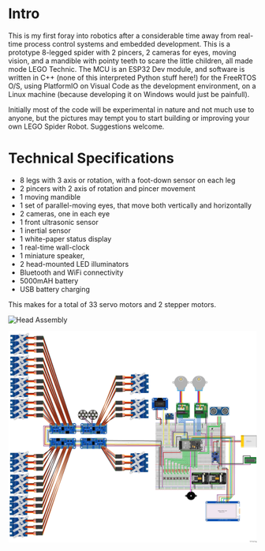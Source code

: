 # Intro

This is my first foray into robotics after a considerable time away from real-time process control systems and embedded development. This is a prototype 8-legged spider with 2 pincers, 2 cameras for eyes, moving vision, and a mandible with pointy teeth to scare the little children, all made mode LEGO Technic. The MCU is an ESP32 Dev module, and software is written in C++ (none of this interpreted Python stuff here!) for the FreeRTOS O/S, using PlatformIO on Visual Code as the development environment, on a Linux machine (because developing it on Windows would just be painfull). 

Initially most of the code will be experimental in nature and not much use to anyone, but the pictures may tempt you to start building or improving your own LEGO Spider Robot. Suggestions welcome. 

# Technical Specifications

* 8 legs with 3 axis or rotation, with a foot-down sensor on each leg
* 2 pincers with 2 axis of rotation and pincer movement
* 1 moving mandible
* 1 set of parallel-moving eyes, that move both vertically and horizontally 
* 2 cameras, one in each eye
* 1 front ultrasonic sensor
* 1 inertial sensor
* 1 white-paper status display
* 1 real-time wall-clock
* 1 miniature speaker, 
* 2 head-mounted LED illuminators
* Bluetooth and WiFi connectivity
* 5000mAH battery
* USB battery charging

This makes for a total of 33 servo motors and 2 stepper motors.

![Head Assembly](assets/images/SN31/head%20assembly/IMG_20200820_183156.jpg)

![Breadboard layout](fritzing/spider_breadboard_layout.png) 
